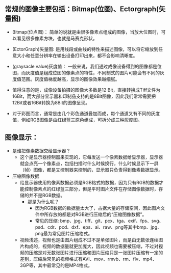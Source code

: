 ## 常规的图像主要包括：Bitmap(位图)、Ectorgraph(矢量图)  

  - Bitmap(位点图)： 简单的说就是由很多像素点组成的图像，当放大位图时，可以看见很多像素方块，也就是马赛克形状。  
  
  - (EctorGraph)矢量图: 是用线段或曲线的特性来描述图像，可以将它缩放到任意大小和任意分辨率在输出设备打印出来，都不会影响清晰度。  
  
  - (graysacle value)灰度值： 一般来说，我们通过成像设备得到的图像都是位图，而灰度值是组成位图的像素点的特性，不同制式的图片可能会有不同的灰度值范围。灰度值梯度越高，显示的图像效果越细腻。  
  
  - 值得注意的是，成像设备拍摄的图像大多数是12 Bit，直接转换成Tiff文件为16Bit，而大部分显示器和印制品支持的是8Bit图像，因此我们常常需要把12Bit或者16Bit转换为8Bit的图像呈现。  
  
  - 对于彩图而言，通常是由几个彩色通道叠加而成，每个通道又有不同的灰度值，例如RGB图像是由红绿蓝三原色组成，可拆分成三种灰度图。  


## 图像显示：  
  - 是谁把像素数据交给显示器？  
    - 这个是显示器控制器来实现的，它每发送一个像素数据给显示器，显示器就会点亮一个像素点，包括扫描时什么时候换行，什么时候显示下一屏（帧）图像，都是又控制器来控制的，显示器只负责得到像素数据显示。  
  - 压缩图像数据  
    - 给显示器使用的像素数据必须是RGB格式的数据，因为只有RGB的数据才能控制像素点的红绿蓝三部分，但是平时图片文件在存储图像数据时，存储的并不是RGB数据。
      - 那是为什么呢？  
        - 因为RGB数据的数据量太大了，占据大量的存储空间，因此图片文件中所存放的都是对RGB进行压缩后的“压缩图像数据”。  
        - 常见的压缩: bmp、jpg、tiff、git、pcx、tga、exif、fps、svg、psd、cdr、pcd、dxf、eps、ai、raw、png等其中bmp、jpg、png最为常见图片压缩格式。  
    - 视频浅述，视频也是由图片组成不过不是单张图片，而是由无数张连续图片构成的，视频的数据量就更加庞大，因此视频也需要被压缩，不过对视频的压缩是对无数张图片进行压缩和图片压缩只是一张图片压缩有一定的差别，压缩后常见的视频格式有AVI、mov、rmvb、rm、flv、mp4、3GP等，其中最常见的是MP4格式。  
      
